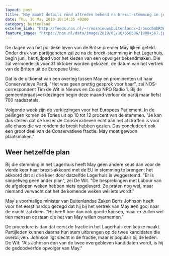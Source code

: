 ```yaml
---
layout: post
title: "May maakt details rond aftreden bekend na brexit-stemming in juni"
date: Thu, 16 May 2019 19:14:35 +0200
category: buitenland
externe_link: "http://feeds.nos.nl/~r/nosnieuwsbuitenland/~3/bscd6mhRDWc/2285005"
feature_image: "https://nos.nl/data/image/2019/05/16/550506/1008x567.jpg"
---
```


<p>De dagen van het politieke leven van de Britse premier May lijken geteld. Onder druk van partijgenoten zal ze na de brexit-stemming in het Lagerhuis, begin juni, het tijdpad voor het kiezen van een opvolger bekendmaken. Die zal vermoedelijk voor 31 oktober worden gekozen, de datum van het vertrek van de Britten uit de Europese Unie.</p>
<p>Dat is de uitkomst van een overleg tussen May en prominenten uit haar Conservatieve Partij. "Het was geen prettig gesprek voor haar", zei NOS-correspondent Tim de Wit in Nieuws en Co op NPO Radio 1. Bij de gemeenteraadsverkiezingen begin deze maand verloor de partij maar liefst 700 raadszetels. </p>
<p>Volgende week zijn de verkiezingen voor het Europees Parlement. In de peilingen komen de Tories uit op 10 tot 12 procent van de stemmen. "Je kan dus stellen dat de kiezer de Conservatieven echt aan het afstraffen is voor alle chaos die we rondom de brexit hebben gezien. Dus concludeert ook een groot deel van de Conservatieve fractie: May moet gewoon plaatsmaken."</p>
<h2>Weer hetzelfde plan</h2>
<p>Bij die stemming in het Lagerhuis heeft May geen andere keus dan voor de vierde keer haar brexit-akkoord met de EU in stemming te brengen; het akkoord dat al drie keer door datzelfde Lagerhuis is weggestemd. "Er is simpelweg geen ander plan", zei De Wit. "De besprekingen met Labour van de afgelopen weken hebben niets opgeleverd. Ze praten nog wel, maar niemand verwacht dat het de komende weken wél iets wordt."</p>
<p>May's voormalige minister van Buitenlandse Zaken Boris Johnson heeft voor het eerst hardop gezegd dat hij bij het vertrek van May een gooi naar de macht zal doen. "Hij heeft hoe dan ook goede kansen, maar er zullen wel tien mensen opstaan die het van May willen overnemen."</p>
<p>De procedure is dan dat eerst de fractie in het Lagerhuis een keuze maakt. Partijleden kunnen daarna hun stem uitbrengen op de twee kandidaten die overblijven. Johnson ligt slecht in de fractie, maar is populair bij de leden. De Wit: "Als Johnson een van de twee overgebleven kandidaten wordt, is hij de gedoodverfde opvolger van May."</p><img src="http://feeds.feedburner.com/~r/nosnieuwsbuitenland/~4/bscd6mhRDWc" height="1" width="1" alt=""/>
